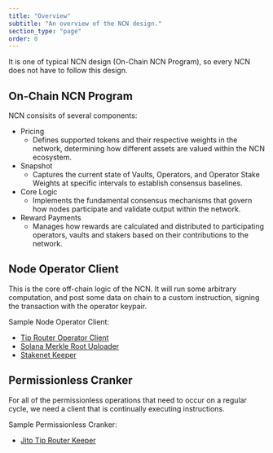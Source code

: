 ```yaml
---
title: "Overview"
subtitle: "An overview of the NCN design."
section_type: "page"
order: 0
---
```


It is one of typical NCN design (On-Chain NCN Program), so every NCN does not have to follow this design.

## On-Chain NCN Program

NCN consisits of several components:
- Pricing
    - Defines supported tokens and their respective weights in the network, determining how different assets are valued within the NCN ecosystem.
- Snapshot
    - Captures the current state of Vaults, Operators, and Operator Stake Weights at specific intervals to establish consensus baselines.
- Core Logic
    - Implements the fundamental consensus mechanisms that govern how nodes participate and validate output within the network.
- Reward Payments
    - Manages how rewards are calculated and distributed to participating operators, vaults and stakers based on their contributions to the network.


## Node Operator Client

This is the core off-chain logic of the NCN. 
It will run some arbitrary computation, and post some data on chain to a custom instruction, signing the transaction with the operator keypair.

Sample Node Operator Client:

- [Tip Router Operator Client](https://github.com/jito-foundation/jito-tip-router/blob/master/tip-router-operator-cli/Cargo.toml)
- [Solana Merkle Root Uploader](https://github.com/jito-foundation/jito-solana/blob/master/tip-distributor/src/bin/merkle-root-uploader.rs)
- [Stakenet Keeper](https://github.com/jito-foundation/stakenet/blob/master/keepers/stakenet-keeper/src/main.rs)


## Permissionless Cranker

For all of the permissionless operations that need to occur on a regular cycle, we need a client that is continually executing instructions.

Sample Permissionless Cranker:

- [Jito Tip Router Keeper](https://github.com/jito-foundation/jito-tip-router/blob/master/cli/src/keeper/mod.rs)
